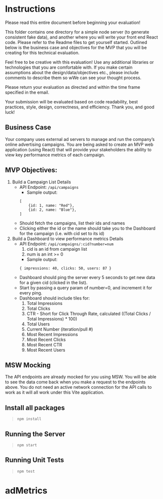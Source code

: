 # Instructions
Please read this entire document before beginning your evaluation!

This folder contains one directory for a simple node server (to generate
consistent fake data), and another where you will write your front end React code. Please refer to the Readme files to get yourself started. Outlined below is the business case and objectives for the MVP that you will be creating for this technical evaluation.

Feel free to be creative with this evaluation! Use any additional libraries or technologies that you are comfortable with. If you make certain assumptions
about the design/data/objectives etc., please include comments to describe them so wWe can see your thought process.

Please return your evaluation as directed and within the time frame specified in the email.

Your submission will be evaluated based on code readability, best practices, style, design, correctness, and efficiency. Thank you, and good luck!

## Business Case
Your company uses external ad servers to manage and run the company’s online advertising campaigns. You are being asked to create an MVP web application (using React) that will provide your stakeholders the ability to view key performance metrics of each campaign.

## MVP Objectives:
1. Build a Campaign List Details
    * API Endpoint: `/api/campaigns`
        * Sample output: 
        ```
        [
            {id: 1, name: "Red"},
            {id: 2, name: "Blue"},
        ] 
        ```
    * Should fetch the campaigns, list their ids and names
    * Clicking either the id or the name should take you to the Dashboard for the campaign (i.e. with cid set to its id)
1. Build a Dashboard to view performance metrics
Details
    * API Endpoint: `/api/campaigns/:cid?number=num`
        1. cid is an id from campaign list
        1. num is an int >= 0
        * Sample output: 
        ```
        { impressions: 40, clicks: 50, users: 87 }
        ```
    * Dashboard should ping the server every 5 seconds to get new data for a given cid (clicked in the list).
    * Start by passing a query param of number=0, and increment it for every ping.
    * Dashboard should include tiles for:
        1. Total Impressions
        1. Total Clicks
        1. CTR - Short for Click Through Rate, calculated ((Total Clicks / Total Impressions) * 100)
        1. Total Users
        1. Current Number (iteration/pull #)
        1. Most Recent Impressions
        1. Most Recent Clicks
        1. Most Recent CTR
        1. Most Recent Users

## MSW Mocking
The API endpoints are already mocked for you using MSW. You will be able to see the data come back when you make a request to the endpoints above. You do not need an active network connection for the API calls to work as it will all work under this Vite application.

## Install all packages
> `npm install`

## Running the Server 
> `npm start`

## Running Unit Tests
> `npm test`
# adMetrics
